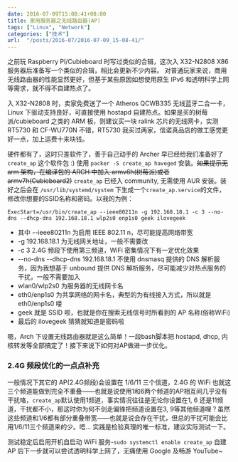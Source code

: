 ```yaml
---
date: 2016-07-09T15:08:41+08:00
title: 家用服务器之无线路由器(AP)
tags: ["Linux", "Network"]
categories: ["技术"]
url:  "/posts/2016-07/2016-07-09_15-08-41/"
---
```


之前玩 Raspberry PI/Cubieboard 时写过类似的合辑，这次入 X32-N2808 X86服务器后准备写一个类似的合辑，相比会更新不少内容。
对普通玩家来说，商用无线路由器的性能显然更好，但基于某些原因如想使用原生 IPv6 和透明科学上网等需求，就不得不自建热点了。

入 X32-N2808 时，卖家免费送了一个 Atheros QCWB335 无线蓝牙二合一卡，Linux 下驱动支持良好，可直接使用 hostapd 自建热点。如果是买的树莓派/cubieboard 之类的 ARM 板，则建议买一块 ralink 芯片的无线网卡，实测 RT5730 和 CF-WU770N 不错，RT5730 我买过两家，信诺真品店的做工感觉更好一点，加上运费十来块钱。

硬件都有了，这时只差软件了，善于自己动手的 Archer 早已经给我们准备好了 `create_ap` 这个软件包 :) 使用 `packer -S create_ap haveged` 安装。~~如果提示无 arm 架构，在编译包的 ARCH 中加入 armv6h(树莓派)或者 armv7h(Cubieboard2)~~ `create_ap` 已经入 community, 无需使用 AUR 安装。装好之后会在 `/usr/lib/systemd/system` 下生成一个`create_ap.service`的文件，修改你想要的SSID名称和密码。以我的为例：
```
ExecStart=/usr/bin/create_ap --ieee80211n -g 192.168.18.1 -c 3 --no-dns --dhcp-dns 192.168.18.1 wlp2s0 enp1s0 geek ilovegeek
```

- 其中 --ieee80211n 为启用 IEEE 802.11 n，尽可能提高网络带宽
- -g 192.168.18.1 为无线网关地址，一般不需要改
- -c 3 2.4G 频段下使用第三频道，WiFi 密集情况下有一定优化效果
- --no-dns --dhcp-dns 192.168.18.1 不使用 dnsmasq 提供的 DNS 解析服务，因为我想基于 unbound 提供 DNS 解析服务，尽可能减少对热点服务的干扰，一般不需要加入
- wlan0/wlp2s0 为服务器的无线网卡名
- eth0/enp1s0 为共享网络的网卡名，典型的为有线接入方式，所以就是 eth0/enp1s0 喽
- geek 就是 SSID 啦，也就是你在搜索无线信号时所看到的 AP 名称(俗称WiFi)
- 最后的 ilovegeek 猜猜就知道是密码啦

嗯，Arch 下设置无线路由器就是这么简单！一段bash脚本把 hostapd, dhcp, 内核转发等全部搞定了！接下来说下如何对AP做进一步优化。

### 2.4G 频段优化的一点点补充 

一般情况下其它的 AP(2.4G频段)会设置在 1/6/11 三个信道，2.4G 的 WiFi 也就这三个频道能做到完全不重叠——也就是说使用1和6两个频道的AP相互间几乎没有干扰咯，`create_ap`默认使用1频道，事实情况往往是无论你设置在1, 6 还是11频道，干扰都不小，那这时你为何不剑走偏锋把频道设置在3, 9等其他频道哩？虽然这些频道和1/6都有部分重叠带宽——也就是说会存在干扰，但总的干扰可能会比用1/6/11三个频道来的少。唔... 实践是检验真理的唯一标准，建议实际测试一下。

测试稳定后启用开机自启动 WiFi 服务-`sudo systemctl enable create_ap`
自建 AP 后下一步就可以尝试透明科学上网了，无痛使用 Google 及畅游 YouTube~